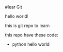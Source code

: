 #lear Git

hello world!

this is git repo to learn

this repo have these code:
 - python hello world
